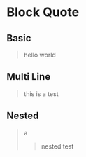 # Block Quote

## Basic

> hello world

## Multi Line

> this
> is
> a
> test

## Nested

> a
> > nested
> test